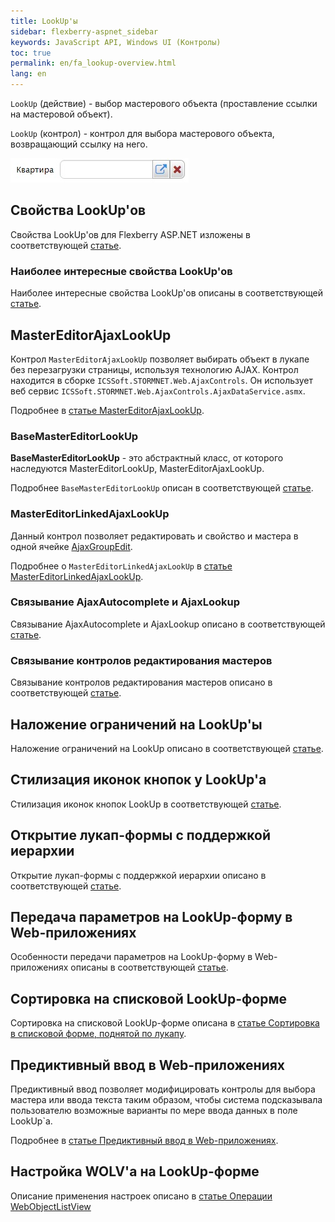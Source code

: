 ```yaml
---
title: LookUp'ы
sidebar: flexberry-aspnet_sidebar
keywords: JavaScript API, Windows UI (Контролы)
toc: true
permalink: en/fa_lookup-overview.html
lang: en
---
```


`LookUp` (действие) - выбор мастерового объекта (проставление ссылки на мастеровой объект).

`LookUp` (контрол) - контрол для выбора мастерового объекта, возвращающий ссылку на него.

![](/images/pages/products/flexberry-aspnet/controls/lookup/lookup.jpg)

## Свойства LookUp'ов

Свойства LookUp'ов для Flexberry ASP.NET изложены в соответствующей [статье](fa_lookup-settigs.html).

### Наиболее интересные свойства LookUp'ов

Наиболее интересные свойства LookUp'ов описаны в соответствующей [статье](fa_interesting-lookup-settigs.html).

## MasterEditorAjaxLookUp

Контрол `MasterEditorAjaxLookUp` позволяет выбирать объект в лукапе без перезагрузки страницы, используя технологию AJAX. Контрол находится в сборке `ICSSoft.STORMNET.Web.AjaxControls`. Он использует веб сервис `ICSSoft.STORMNET.Web.AjaxControls.AjaxDataService.asmx`.

Подробнее в [статье MasterEditorAjaxLookUp](fa_master-editor-ajax-lookup.html).

### BaseMasterEditorLookUp

**BaseMasterEditorLookUp** - это абстрактный класс, от которого наследуются MasterEditorLookUp, MasterEditorAjaxLookUp.

Подробнее `BaseMasterEditorLookUp` описан в соответствующей [статье](fa_base-master-editor-lookup.html).

### MasterEditorLinkedAjaxLookUp

Данный контрол позволяет редактировать и свойство и мастера в одной ячейке [AjaxGroupEdit](fa_ajax-group-edit.html).  

Подробнее о `MasterEditorLinkedAjaxLookUp` в [статье MasterEditorLinkedAjaxLookUp](fa_master-editor-linked-ajax-lookup.html).

### Связывание AjaxAutocomplete и AjaxLookup

Связывание AjaxAutocomplete и AjaxLookup описано в соответствующей [статье](fa_link-ajax-autocomplete-ajax-lookup.html).

### Связывание контролов редактирования мастеров

Связывание контролов редактирования мастеров описано в соответствующей [статье](fa_linked-master-editors.html).

## Наложение ограничений на LookUp'ы

Наложение ограничений на LookUp описано в соответствующей [статье](fa_lookup-limit-web.html).

## Стилизация иконок кнопок у LookUp'а

Стилизация иконок кнопок LookUp в соответствующей [статье](fa_lookup-stylization.html).

## Открытие лукап-формы с поддержкой иерархии 

Открытие лукап-формы с поддержкой иерархии описано в соответствующей [статье](fa_lookup-form-hierarchy.html).

## Передача параметров на LookUp-форму в Web-приложениях

Особенности передачи параметров на LookUp-форму в Web-приложениях описаны в соответствующей [статье](fa_lookup-form-send-params.html).

## Сортировка на списковой LookUp-форме

Сортировка на списковой LookUp-форме описана в [статье Сортировка в списковой форме, поднятой по лукапу](fa_lookup-form-sort.html).

## Предиктивный ввод в Web-приложениях

Предиктивный ввод позволяет модифицировать контролы для выбора мастера или ввода текста таким образом, чтобы система подсказывала пользователю возможные варианты по мере ввода данных в поле LookUp`а.

Подробнее в [статье Предиктивный ввод в Web-приложениях](fa_predict-input-web.html).

## Настройка WOLV'а на LookUp-форме

Описание применения настроек описано в [статье Операции WebObjectListView](fa_wolv-operations.html)

